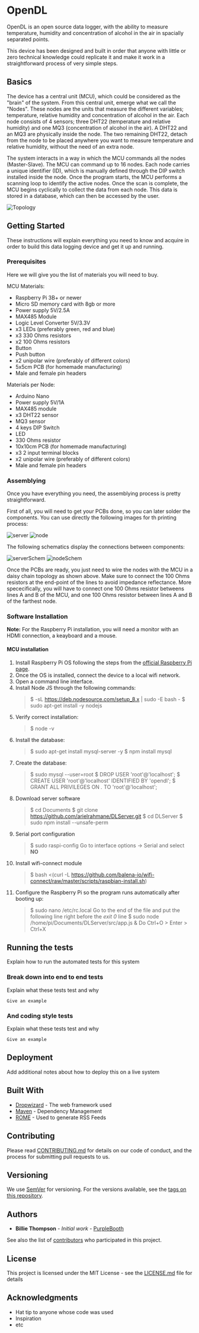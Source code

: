 # OpenDL
OpenDL is an open source data logger, with the ability to measure temperature, humidity and concentration of alcohol in the air in spacially separated points. 

This device has been designed and built in order that anyone with little or zero technical knowledge could replicate it and make it work in a straightforward process of very simple steps.

## Basics
The device has a central unit (MCU), which could be considered as the "brain" of the system. From this central unit, emerge what we call the "Nodes". These nodes are the units that measure the different variables; temperature, relative humidity and concentration of alcohol in the air. Each node consists of 4 sensors; three DHT22 (temperature and relative humidity) and one MQ3 (concentration of alcohol in the air). A DHT22 and an MQ3 are physically inside the node. The two remaining DHT22, detach from the node to be placed anywhere you want to measure temperature and relative humidity, without the need of an extra node.

The system interacts in a way in which the MCU commands all the nodes (Master-Slave). The MCU can command up to 16 nodes. Each node carries a unique identifier (ID), which is manually defined through the DIP switch installed inside the node. Once the program starts, the MCU performs a scanning loop to identify the active nodes. Once the scan is complete, the MCU begins cyclically to collect the data from each node. This data is stored in a database, which can then be accessed by the user. 

![Topology](/images/interconexion.png)

## Getting Started

These instructions will explain everything you need to know and acquire in order to build this data logging device and get it up and running.

### Prerequisites

Here we will give you the list of materials you will need to buy.

MCU Materials:

* Raspberry Pi 3B+ or newer
* Micro SD memory card with 8gb or more
* Power supply 5V/2.5A
* MAX485 Module
* Logic Level Converter 5V/3.3V
* x3 LEDs (preferably green, red and blue)
* x3 330 Ohms resistors
* x2 100 Ohms resistors
* Button
* Push button
* x2 unipolar wire (preferably of different colors)
* 5x5cm PCB (for homemade manufacturing) 
* Male and female pin headers

Materials per Node:

* Arduino Nano
* Power supply 5V/1A
* MAX485 module
* x3 DHT22 sensor
* MQ3 sensor
* 4 keys DIP Switch
* LED
* 330 Ohms resistor
* 10x10cm PCB (for homemade manufacturing)
* x3 2 input terminal blocks
* x2 unipolar wire (preferably of different colors)
* Male and female pin headers

### Assemblying

Once you have everything you need, the assemblying process is pretty straightforward. 

First of all, you will need to get your PCBs done, so you can later solder the components. You can use directly the following images for th printing process:

![server](/images/circuitoServer.png)
![node](/images/circuitoNodo.png)

The following schematics display the connections between components:

![serverSchem](/images/server-schem.png)
![nodeSchem](/images/node-schem.png)

Once the PCBs are ready, you just need to wire the nodes with the MCU in a daisy chain topology as shown above. Make sure to connect the 100 Ohms resistors at the end-point of the lines to avoid impedance reflectance. More spececifically, you will have to connect one 100 Ohms resistor betweens lines A and B of the MCU, and one 100 Ohms resistor between lines A and B of the farthest node.

### Software Installation

**Note:** For the Raspberry Pi installation, you will need a monitor with an HDMI connection, a keayboard and a mouse.

#### MCU installation

1. Install Raspberry Pi OS following the steps from the [official Raspberry Pi page](https://www.raspberrypi.org/documentation/installation/installing-images/).
1. Once the OS is installed, connect the device to a local wifi network.
1. Open a command line interface.
1. Install Node JS through the following commands:
	> $ -sL https://deb.nodesource.com/setup_8.x | sudo -E bash -
	> $ sudo apt-get install -y nodejs
1. Verify correct installation:
	> $ node -v
1. Install the database:
	> $ sudo apt-get install mysql-server -y
	> $ npm install mysql
1. Create the database:
	> $ sudo mysql --user=root
	> $ DROP USER 'root'@'localhost';
	> $ CREATE USER 'root'@'localhost' IDENTIFIED BY 'opendl';
	> $ GRANT ALL PRIVILEGES ON *.* TO 'root'@'localhost';
1. Download server software
	> $ cd Documents
	> $ git clone https://github.com/arielrahmane/DLServer.git
	> $ cd DLServer
	> $ sudo npm install --unsafe-perm
1. Serial port configuration
	> $ sudo raspi-config
	> Go to interface options -> Serial and select **NO**
1. Install wifi-connect module
	> $ bash <(curl -L https://github.com/balena-io/wifi-connect/raw/master/scripts/raspbian-install.sh)
1. Configure the Raspberry Pi so the program runs automatically after booting up:
	> $ sudo nano /etc/rc.local
	> Go to the end of the file and put the following line right before the *exit 0* line
	> $ sudo node /home/pi/Documents/DLServer/src/app.js &
	> Do Ctrl+O > Enter > Ctrl+X

## Running the tests

Explain how to run the automated tests for this system

### Break down into end to end tests

Explain what these tests test and why

```
Give an example
```

### And coding style tests

Explain what these tests test and why

```
Give an example
```

## Deployment

Add additional notes about how to deploy this on a live system

## Built With

* [Dropwizard](http://www.dropwizard.io/1.0.2/docs/) - The web framework used
* [Maven](https://maven.apache.org/) - Dependency Management
* [ROME](https://rometools.github.io/rome/) - Used to generate RSS Feeds

## Contributing

Please read [CONTRIBUTING.md](https://gist.github.com/PurpleBooth/b24679402957c63ec426) for details on our code of conduct, and the process for submitting pull requests to us.

## Versioning

We use [SemVer](http://semver.org/) for versioning. For the versions available, see the [tags on this repository](https://github.com/your/project/tags). 

## Authors

* **Billie Thompson** - *Initial work* - [PurpleBooth](https://github.com/PurpleBooth)

See also the list of [contributors](https://github.com/your/project/contributors) who participated in this project.

## License

This project is licensed under the MIT License - see the [LICENSE.md](LICENSE.md) file for details

## Acknowledgments

* Hat tip to anyone whose code was used
* Inspiration
* etc